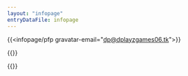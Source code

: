 ```yaml
---
layout: "infopage"
entryDataFile: infopage
---
```

{{<infopage/pfp gravatar-email="dp@dplayzgames06.tk">}}

{{<html>}}
<style>
@font-face {
    font-family: 'Halvar Breitschrift';
    font-weight: normal;
    font-display: swap;
    src: url('https://raw.githubusercontent.com/kuiperdog/nova/main/src/lib/assets/fonts/halvar_breitschrift.woff2') format('woff2');
}
</style>
<script>
// The array of randomized background images
const imgSource = [
    "url(https://pbs.twimg.com/media/GMV1NxIbYAAlXPv?format=jpg&name=large)", 
    "url(https://pbs.twimg.com/media/GPtp6toWQAANmgB?format=jpg&name=large)", 
    "url(https://pbs.twimg.com/media/GPpW8u7WMAIV1jp?format=jpg&name=large)",
    "url(https://pbs.twimg.com/media/GPiTOvvawAEiEdM?format=jpg&name=large)",
    "url(https://pbs.twimg.com/media/GOWFD-TbAAIuxtN?format=jpg&name=large)"
]
if (urlParamValues.fromWavHaus == "true") {
    console.log("Hello there from dp.wav.haus!");

    // Manage font delegation
    document.body.style.fontFamily = "Halvar Breitschrift";

    // Randomize the background
    const random = Math.floor(Math.random() * imgSource.length);
    console.log(random, imgSource[random]);
    document.body.style.background = imgSource[random]; 
    document.body.style.backgroundColor = "#000";
    document.body.style.backgroundSize = "auto 100vh"
    document.body.style.backgroundPosition = "center top"; 
    document.body.style.backgroundRepeat= "repeat-y";
    document.body.style.backgroundAttachment= "fixed";
    // Toggle Button 
    function toggleCanvasDisplay() {
        var infopageCanvas = document.getElementById("infopage");
        if (infopageCanvas.style.display === "none") {
            infopageCanvas.style.display = "block";
        } else {
            infopageCanvas.style.display = "none";
        }
    }
    const canvasToggleButton = document.createElement('button');
    canvasToggleButton.textContent = 'Show/Hide';
    canvasToggleButton.style.position = 'fixed';
    canvasToggleButton.style.right = 0;
    canvasToggleButton.style.top = 0;
    document.body.appendChild(canvasToggleButton);
    canvasToggleButton.addEventListener('click', () => {
        toggleCanvasDisplay();
    });
    
    // Make all content be in parent page, not in iframe
    window.addEventListener('DOMContentLoaded', function() {
        const links = document.querySelectorAll('a');
        links.forEach(link => {
            link.setAttribute('target', '_parent');
        });
    });
}
</script>
{{</html>}}